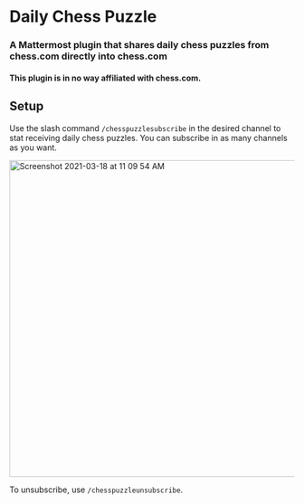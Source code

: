 # Daily Chess Puzzle
### A Mattermost plugin that shares daily chess puzzles from chess.com directly into chess.com
#### This plugin is in no way affiliated with chess.com.

## Setup

Use the slash command `/chesspuzzlesubscribe` in the desired channel to stat receiving daily chess puzzles. You can subscribe in as many channels as you want.

<img width="560" alt="Screenshot 2021-03-18 at 11 09 54 AM" src="https://user-images.githubusercontent.com/18575143/111578609-79bd4700-87da-11eb-847f-fc36aedc4b8d.png">

To unsubscribe, use `/chesspuzzleunsubscribe`.
